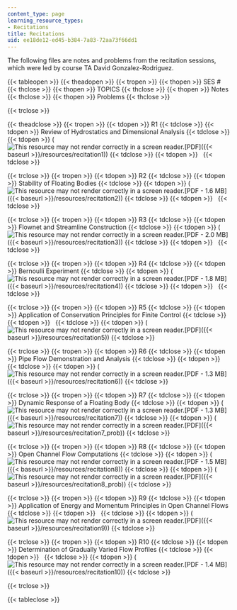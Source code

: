 ```yaml
---
content_type: page
learning_resource_types:
- Recitations
title: Recitations
uid: ee18de12-ed45-b384-7a83-72aa73f66dd1
---
```


The following files are notes and problems from the recitation sessions, which were led by course TA David Gonzalez-Rodriguez.

{{< tableopen >}}
{{< theadopen >}}
{{< tropen >}}
{{< thopen >}}
SES #
{{< thclose >}}
{{< thopen >}}
TOPICS
{{< thclose >}}
{{< thopen >}}
Notes
{{< thclose >}}
{{< thopen >}}
Problems
{{< thclose >}}

{{< trclose >}}

{{< theadclose >}}
{{< tropen >}}
{{< tdopen >}}
R1
{{< tdclose >}}
{{< tdopen >}}
Review of Hydrostatics and Dimensional Analysis
{{< tdclose >}}
{{< tdopen >}}
(![This resource may not render correctly in a screen reader.](/images/inacessible.gif)[PDF]({{< baseurl >}}/resources/recitation1))
{{< tdclose >}}
{{< tdopen >}}
 
{{< tdclose >}}

{{< trclose >}}
{{< tropen >}}
{{< tdopen >}}
R2
{{< tdclose >}}
{{< tdopen >}}
Stability of Floating Bodies
{{< tdclose >}}
{{< tdopen >}}
(![This resource may not render correctly in a screen reader.](/images/inacessible.gif)[PDF - 1.6 MB]({{< baseurl >}}/resources/recitation2))
{{< tdclose >}}
{{< tdopen >}}
 
{{< tdclose >}}

{{< trclose >}}
{{< tropen >}}
{{< tdopen >}}
R3
{{< tdclose >}}
{{< tdopen >}}
Flownet and Streamline Construction
{{< tdclose >}}
{{< tdopen >}}
(![This resource may not render correctly in a screen reader.](/images/inacessible.gif)[PDF - 2.0 MB]({{< baseurl >}}/resources/recitation3))
{{< tdclose >}}
{{< tdopen >}}
 
{{< tdclose >}}

{{< trclose >}}
{{< tropen >}}
{{< tdopen >}}
R4
{{< tdclose >}}
{{< tdopen >}}
Bernoulli Experiment
{{< tdclose >}}
{{< tdopen >}}
(![This resource may not render correctly in a screen reader.](/images/inacessible.gif)[PDF - 1.8 MB]({{< baseurl >}}/resources/recitation4))
{{< tdclose >}}
{{< tdopen >}}
 
{{< tdclose >}}

{{< trclose >}}
{{< tropen >}}
{{< tdopen >}}
R5
{{< tdclose >}}
{{< tdopen >}}
Application of Conservation Principles for Finite Control
{{< tdclose >}}
{{< tdopen >}}
 
{{< tdclose >}}
{{< tdopen >}}
(![This resource may not render correctly in a screen reader.](/images/inacessible.gif)[PDF]({{< baseurl >}}/resources/recitation5))
{{< tdclose >}}

{{< trclose >}}
{{< tropen >}}
{{< tdopen >}}
R6
{{< tdclose >}}
{{< tdopen >}}
Pipe Flow Demonstration and Analysis
{{< tdclose >}}
{{< tdopen >}}
 
{{< tdclose >}}
{{< tdopen >}}
(![This resource may not render correctly in a screen reader.](/images/inacessible.gif)[PDF - 1.3 MB]({{< baseurl >}}/resources/recitation6))
{{< tdclose >}}

{{< trclose >}}
{{< tropen >}}
{{< tdopen >}}
R7
{{< tdclose >}}
{{< tdopen >}}
Dynamic Response of a Floating Body
{{< tdclose >}}
{{< tdopen >}}
(![This resource may not render correctly in a screen reader.](/images/inacessible.gif)[PDF - 1.3 MB]({{< baseurl >}}/resources/recitation7))
{{< tdclose >}}
{{< tdopen >}}
(![This resource may not render correctly in a screen reader.](/images/inacessible.gif)[PDF]({{< baseurl >}}/resources/recitation7_prob))
{{< tdclose >}}

{{< trclose >}}
{{< tropen >}}
{{< tdopen >}}
R8
{{< tdclose >}}
{{< tdopen >}}
Open Channel Flow Computations
{{< tdclose >}}
{{< tdopen >}}
(![This resource may not render correctly in a screen reader.](/images/inacessible.gif)[PDF - 1.5 MB]({{< baseurl >}}/resources/recitation8))
{{< tdclose >}}
{{< tdopen >}}
(![This resource may not render correctly in a screen reader.](/images/inacessible.gif)[PDF]({{< baseurl >}}/resources/recitation8_prob))
{{< tdclose >}}

{{< trclose >}}
{{< tropen >}}
{{< tdopen >}}
R9
{{< tdclose >}}
{{< tdopen >}}
Application of Energy and Momentum Principles in Open Channel Flows
{{< tdclose >}}
{{< tdopen >}}
 
{{< tdclose >}}
{{< tdopen >}}
(![This resource may not render correctly in a screen reader.](/images/inacessible.gif)[PDF]({{< baseurl >}}/resources/recitation9))
{{< tdclose >}}

{{< trclose >}}
{{< tropen >}}
{{< tdopen >}}
R10
{{< tdclose >}}
{{< tdopen >}}
Determination of Gradually Varied Flow Profiles
{{< tdclose >}}
{{< tdopen >}}
 
{{< tdclose >}}
{{< tdopen >}}
(![This resource may not render correctly in a screen reader.](/images/inacessible.gif)[PDF - 1.4 MB]({{< baseurl >}}/resources/recitation10))
{{< tdclose >}}

{{< trclose >}}

{{< tableclose >}}
